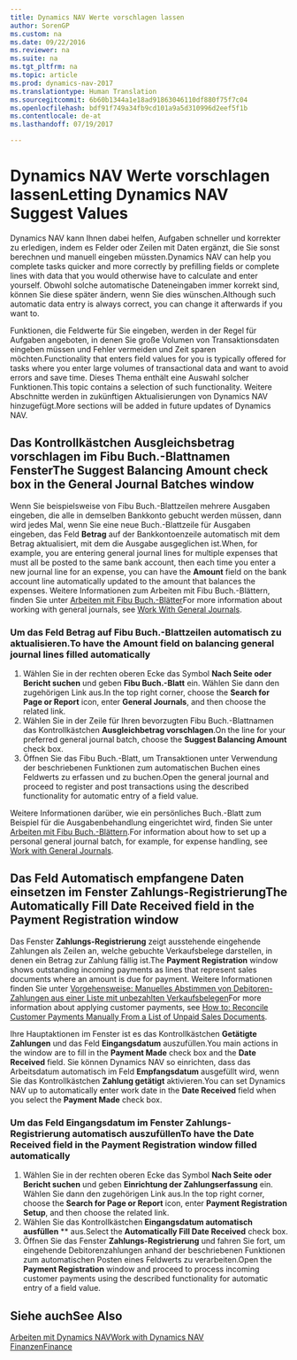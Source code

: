 ```yaml
---
title: Dynamics NAV Werte vorschlagen lassen
author: SorenGP
ms.custom: na
ms.date: 09/22/2016
ms.reviewer: na
ms.suite: na
ms.tgt_pltfrm: na
ms.topic: article
ms.prod: dynamics-nav-2017
ms.translationtype: Human Translation
ms.sourcegitcommit: 6b60b1344a1e18ad91863046110df880f75f7c04
ms.openlocfilehash: bdf91f749a34fb9cd101a9a5d310996d2eef5f1b
ms.contentlocale: de-at
ms.lasthandoff: 07/19/2017

---
```


# <a name="letting-dynamics-nav-suggest-values"></a><span data-ttu-id="2c95b-102">Dynamics NAV Werte vorschlagen lassen</span><span class="sxs-lookup"><span data-stu-id="2c95b-102">Letting Dynamics NAV Suggest Values</span></span>
<span data-ttu-id="2c95b-103">Dynamics NAV kann Ihnen dabei helfen, Aufgaben schneller und korrekter zu erledigen, indem es Felder oder Zeilen mit Daten ergänzt, die Sie sonst berechnen und manuell eingeben müssten.</span><span class="sxs-lookup"><span data-stu-id="2c95b-103">Dynamics NAV can help you complete tasks quicker and more correctly by prefilling fields or complete lines with data that you would otherwise have to calculate and enter yourself.</span></span> <span data-ttu-id="2c95b-104">Obwohl solche automatische Dateneingaben immer korrekt sind, können Sie diese später ändern, wenn Sie dies wünschen.</span><span class="sxs-lookup"><span data-stu-id="2c95b-104">Although such automatic data entry is always correct, you can change it afterwards if you want to.</span></span>

<span data-ttu-id="2c95b-105">Funktionen, die Feldwerte für Sie eingeben, werden in der Regel für Aufgaben angeboten, in denen Sie große Volumen von Transaktionsdaten eingeben müssen und Fehler vermeiden und Zeit sparen möchten.</span><span class="sxs-lookup"><span data-stu-id="2c95b-105">Functionality that enters field values for you is typically offered for tasks where you enter large volumes of transactional data and want to avoid errors and save time.</span></span> <span data-ttu-id="2c95b-106">Dieses Thema enthält eine Auswahl solcher Funktionen.</span><span class="sxs-lookup"><span data-stu-id="2c95b-106">This topic contains a selection of such functionality.</span></span> <span data-ttu-id="2c95b-107">Weitere Abschnitte werden in zukünftigen Aktualisierungen von Dynamics NAV hinzugefügt.</span><span class="sxs-lookup"><span data-stu-id="2c95b-107">More sections will be added in future updates of Dynamics NAV.</span></span>

## <a name="the-suggest-balancing-amount-check-box-in-the-general-journal-batches-window"></a><span data-ttu-id="2c95b-108">Das Kontrollkästchen **Ausgleichsbetrag vorschlagen** im **Fibu Buch.-Blattnamen** Fenster</span><span class="sxs-lookup"><span data-stu-id="2c95b-108">The **Suggest Balancing Amount** check box in the **General Journal Batches** window</span></span>
<span data-ttu-id="2c95b-109">Wenn Sie beispielsweise von Fibu Buch.-Blattzeilen mehrere Ausgaben eingeben, die alle in demselben Bankkonto gebucht werden müssen, dann wird jedes Mal, wenn Sie eine neue Buch.-Blattzeile für Ausgaben eingeben, das Feld **Betrag** auf der Bankkontoenzeile automatisch mit dem Betrag aktualisiert, mit dem die Ausgabe ausgeglichen ist.</span><span class="sxs-lookup"><span data-stu-id="2c95b-109">When, for example, you are entering general journal lines for multiple expenses that must all be posted to the same bank account, then each time you enter a new journal line for an expense, you can have the **Amount** field on the bank account line automatically updated to the amount that balances the expenses.</span></span> <span data-ttu-id="2c95b-110">Weitere Informationen zum Arbeiten mit Fibu Buch.-Blättern, finden Sie unter [Arbeiten mit Fibu Buch.-Blätter](ui-work-general-journals.md)</span><span class="sxs-lookup"><span data-stu-id="2c95b-110">For more information about working with general journals, see [Work With General Journals](ui-work-general-journals.md).</span></span>

### <a name="to-have-the-amount-field-on-balancing-general-journal-lines-filled-automatically"></a><span data-ttu-id="2c95b-111">Um das Feld **Betrag** auf Fibu Buch.-Blattzeilen automatisch zu aktualisieren.</span><span class="sxs-lookup"><span data-stu-id="2c95b-111">To have the **Amount** field on balancing general journal lines filled automatically</span></span>
1. <span data-ttu-id="2c95b-112">Wählen Sie in der rechten oberen Ecke das Symbol **Nach Seite oder Bericht suchen** und geben **Fibu Buch.-Blatt** ein. Wählen Sie dann den zugehörigen Link aus.</span><span class="sxs-lookup"><span data-stu-id="2c95b-112">In the top right corner, choose the **Search for Page or Report** icon, enter **General Journals**, and then choose the related link.</span></span>
2. <span data-ttu-id="2c95b-113">Wählen Sie in der Zeile für Ihren bevorzugten Fibu Buch.-Blattnamen das Kontrollkästchen **Ausgleichbetrag vorschlagen**.</span><span class="sxs-lookup"><span data-stu-id="2c95b-113">On the line for your preferred general journal batch, choose the **Suggest Balancing Amount** check box.</span></span>
3. <span data-ttu-id="2c95b-114">Öffnen Sie das Fibu Buch.-Blatt, um Transaktionen unter Verwendung der beschriebenen Funktionen zum automatischen Buchen eines Feldwerts zu erfassen und zu buchen.</span><span class="sxs-lookup"><span data-stu-id="2c95b-114">Open the general journal and proceed to register and post transactions using the described functionality for automatic entry of a field value.</span></span>       

<span data-ttu-id="2c95b-115">Weitere Informationen darüber, wie ein persönliches Buch.-Blatt zum Beispiel für die Ausgabenbehandlung eingerichtet wird, finden Sie unter [Arbeiten mit Fibu Buch.-Blättern](ui-work-general-journals.md).</span><span class="sxs-lookup"><span data-stu-id="2c95b-115">For information about how to set up a personal general journal batch, for example, for expense handling, see [Work with General Journals](ui-work-general-journals.md).</span></span>

## <a name="the-automatically-fill-date-received-field-in-the-payment-registration-window"></a><span data-ttu-id="2c95b-116">Das Feld **Automatisch empfangene Daten einsetzen** im Fenster **Zahlungs-Registrierung**</span><span class="sxs-lookup"><span data-stu-id="2c95b-116">The **Automatically Fill Date Received** field in the **Payment Registration** window</span></span>
<span data-ttu-id="2c95b-117">Das Fenster **Zahlungs-Registrierung** zeigt ausstehende eingehende Zahlungen als Zeilen an, welche gebuchte Verkaufsbelege darstellen, in denen ein Betrag zur Zahlung fällig ist.</span><span class="sxs-lookup"><span data-stu-id="2c95b-117">The **Payment Registration** window shows outstanding incoming payments as lines that represent sales documents where an amount is due for payment.</span></span> <span data-ttu-id="2c95b-118">Weitere Informationen finden Sie unter [Vorgehensweise: Manuelles Abstimmen von Debitoren-Zahlungen aus einer Liste mit unbezahlten Verkaufsbelegen](receivables-how-reconcile-customer-payments-list-unpaid-sales-documents.md)</span><span class="sxs-lookup"><span data-stu-id="2c95b-118">For more information about applying customer payments, see [How to: Reconcile Customer Payments Manually From a List of Unpaid Sales Documents](receivables-how-reconcile-customer-payments-list-unpaid-sales-documents.md).</span></span>

<span data-ttu-id="2c95b-119">Ihre Hauptaktionen im Fenster ist es das Kontrollkästchen **Getätigte Zahlungen** und das Feld **Eingangsdatum** auszufüllen.</span><span class="sxs-lookup"><span data-stu-id="2c95b-119">You main actions in the window are to fill in the **Payment Made** check box and the **Date Received** field.</span></span> <span data-ttu-id="2c95b-120">Sie können Dynamics NAV so einrichten, dass das Arbeitsdatum automatisch im Feld **Empfangsdatum** ausgefüllt wird, wenn Sie das Kontrollkästchen **Zahlung getätigt** aktivieren.</span><span class="sxs-lookup"><span data-stu-id="2c95b-120">You can set Dynamics NAV up to automatically enter work date in the **Date Received** field when you select the **Payment Made** check box.</span></span>

### <a name="to-have-the-date-received-field-in-the-payment-registration-window-filled-automatically"></a><span data-ttu-id="2c95b-121">Um das Feld **Eingangsdatum** im Fenster **Zahlungs-Registrierung** automatisch auszufüllen</span><span class="sxs-lookup"><span data-stu-id="2c95b-121">To have the **Date Received** field in the **Payment Registration** window filled automatically</span></span>
1. <span data-ttu-id="2c95b-122">Wählen Sie in der rechten oberen Ecke das Symbol **Nach Seite oder Bericht suchen** und geben **Einrichtung der Zahlungserfassung** ein. Wählen Sie dann den zugehörigen Link aus.</span><span class="sxs-lookup"><span data-stu-id="2c95b-122">In the top right corner, choose the **Search for Page or Report** icon, enter **Payment Registration Setup**, and then choose the related link.</span></span>
2. <span data-ttu-id="2c95b-123">Wählen Sie das Kontrollkästchen **Eingangsdatum automatisch ausfüllen** ** aus.</span><span class="sxs-lookup"><span data-stu-id="2c95b-123">Select the **Automatically Fill Date Received** check box.</span></span>
3. <span data-ttu-id="2c95b-124">Öffnen Sie das Fenster **Zahlungs-Registrierung** und fahren Sie fort, um eingehende Debitorenzahlungen anhand der beschriebenen Funktionen zum automatischen Posten eines Feldwerts zu verarbeiten.</span><span class="sxs-lookup"><span data-stu-id="2c95b-124">Open the **Payment Registration** window and proceed to process incoming customer payments using the described functionality for automatic entry of a field value.</span></span>

## <a name="see-also"></a><span data-ttu-id="2c95b-125">Siehe auch</span><span class="sxs-lookup"><span data-stu-id="2c95b-125">See Also</span></span>
[<span data-ttu-id="2c95b-126">Arbeiten mit Dynamics NAV</span><span class="sxs-lookup"><span data-stu-id="2c95b-126">Work with Dynamics NAV</span></span>](ui-work-product.md)  
[<span data-ttu-id="2c95b-127">Finanzen</span><span class="sxs-lookup"><span data-stu-id="2c95b-127">Finance</span></span>](Finance.md)

